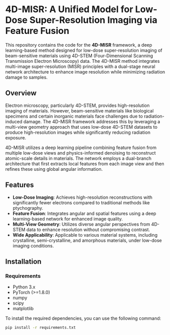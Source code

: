 # 4D-MISR: A Unified Model for Low-Dose Super-Resolution Imaging via Feature Fusion

This repository contains the code for the **4D-MISR** framework, a deep learning-based method designed for low-dose super-resolution imaging of beam-sensitive materials using 4D-STEM (Four-Dimensional Scanning Transmission Electron Microscopy) data. The 4D-MISR method integrates multi-image super-resolution (MISR) principles with a dual-stage neural network architecture to enhance image resolution while minimizing radiation damage to samples.

## Overview

Electron microscopy, particularly 4D-STEM, provides high-resolution imaging of materials. However, beam-sensitive materials like biological specimens and certain inorganic materials face challenges due to radiation-induced damage. The 4D-MISR framework addresses this by leveraging a multi-view geometry approach that uses low-dose 4D-STEM datasets to produce high-resolution images while significantly reducing radiation exposure.

4D-MISR utilizes a deep learning pipeline combining feature fusion from multiple low-dose views and physics-informed denoising to reconstruct atomic-scale details in materials. The network employs a dual-branch architecture that first extracts local features from each image view and then refines these using global angular information. 

## Features

- **Low-Dose Imaging**: Achieves high-resolution reconstructions with significantly fewer electrons compared to traditional methods like ptychography.
- **Feature Fusion**: Integrates angular and spatial features using a deep learning-based network for enhanced image quality.
- **Multi-View Geometry**: Utilizes diverse angular perspectives from 4D-STEM data to enhance resolution without compromising contrast.
- **Wide Applicability**: Applicable to various material systems, including crystalline, semi-crystalline, and amorphous materials, under low-dose imaging conditions.

## Installation

### Requirements

- Python 3.x
- PyTorch (>=1.8.0)
- numpy
- scipy
- matplotlib

To install the required dependencies, you can use the following command:

```bash
pip install -r requirements.txt
